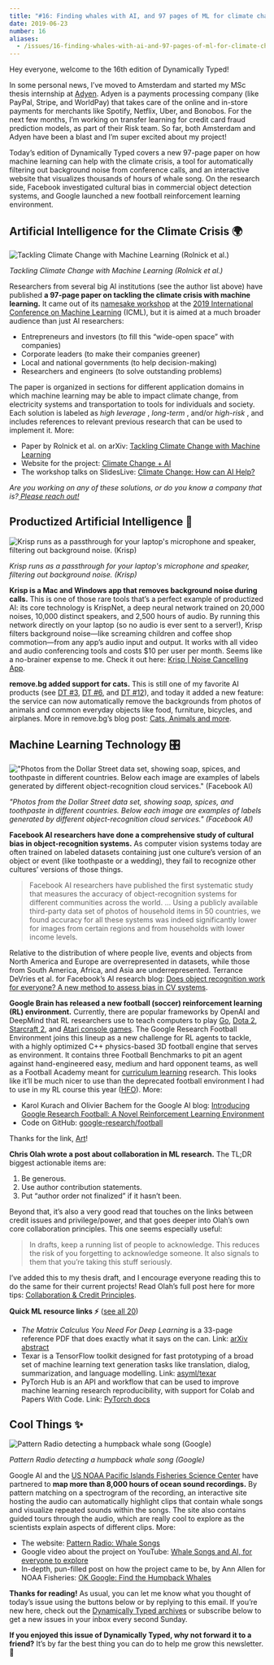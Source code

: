 ```yaml
---
title: "#16: Finding whales with AI, and 97 pages of ML for climate change "
date: 2019-06-23
number: 16
aliases:
  - /issues/16-finding-whales-with-ai-and-97-pages-of-ml-for-climate-change-183400
---
```


Hey everyone, welcome to the 16th edition of Dynamically Typed!

In some personal news, I’ve moved to Amsterdam and started my MSc thesis internship at [Adyen](https://www.adyen.com/?utm_campaign=Dynamically%20Typed&utm_medium=email&utm_source=Revue%20newsletter).
Adyen is a payments processing company (like PayPal, Stripe, and WorldPay) that takes care of the online and in-store payments for merchants like Spotify, Netflix, Uber, and Bonobos.
For the next few months, I’m working on transfer learning for credit card fraud prediction models, as part of their Risk team.
So far, both Amsterdam and Adyen have been a blast and I’m super excited about my project!

Today’s edition of Dynamically Typed covers a new 97-page paper on how machine learning can help with the climate crisis, a tool for automatically filtering out background noise from conference calls, and an interactive website that visualizes thousands of hours of whale song.
On the research side, Facebook investigated cultural bias in commercial object detection systems, and Google launched a new football reinforcement learning environment.

## Artificial Intelligence for the Climate Crisis 🌍

![Tackling Climate Change with Machine Learning (Rolnick et al.)](https://s3.amazonaws.com/revue/items/images/004/721/750/mail/09dd3ca5fc53e8e5c3f4164793f2c045.png?1561188657)

_Tackling Climate Change with Machine Learning (Rolnick et al.)_

Researchers from several big AI institutions (see the author list above) have published **a 97-page paper on tackling the climate crisis with machine learning.**
It came out of its [namesake workshop](https://www.climatechange.ai/ICML2019_workshop.html?utm_campaign=Dynamically%20Typed&utm_medium=email&utm_source=Revue%20newsletter) at the [2019 International Conference on Machine Learning](https://icml.cc/?utm_campaign=Dynamically%20Typed&utm_medium=email&utm_source=Revue%20newsletter) (ICML), but it is aimed at a much broader audience than just AI researchers:

* Entrepreneurs and investors (to fill this “wide-open space” with companies)
* Corporate leaders (to make their companies greener)
* Local and national governments (to help decision-making)
* Researchers and engineers (to solve outstanding problems)

The paper is organized in sections for different application domains in which machine learning may be able to impact climate change, from electricity systems and transportation to tools for individuals and society.
Each solution is labeled as _high leverage_ , _long-term_ , and/or _high-risk_ , and includes references to relevant previous research that can be used to implement it.
More:

* Paper by Rolnick et al. on arXiv: [Tackling Climate Change with Machine Learning](https://arxiv.org/abs/1906.05433?utm_campaign=Dynamically%20Typed&utm_medium=email&utm_source=Revue%20newsletter)
* Website for the project: [Climate Change + AI](https://www.climatechange.ai/?utm_campaign=Dynamically%20Typed&utm_medium=email&utm_source=Revue%20newsletter)
* The workshop talks on SlidesLive: [Climate Change: How can AI Help?](https://slideslive.com/38917142/climate-change-how-can-ai-help?utm_campaign=Dynamically%20Typed&utm_medium=email&utm_source=Revue%20newsletter)

_Are you working on any of these solutions, or do you know a company that is?_[ _Please reach out!_](https://leonoverweel.com/?utm_campaign=Dynamically%20Typed&utm_medium=email&utm_source=Revue%20newsletter)

## Productized Artificial Intelligence 🔌

![Krisp runs as a passthrough for your laptop's microphone and speaker, filtering out background noise. (Krisp)](https://s3.amazonaws.com/revue/items/images/004/722/231/mail/2bc65d8e568d86a293c21a2cf257b2b1.png?1561198048)

_Krisp runs as a passthrough for your laptop's microphone and speaker, filtering out background noise. (Krisp)_

**Krisp is a Mac and Windows app that removes background noise during calls.**
This is one of those rare tools that’s a perfect example of productized AI: its core technology is KrispNet, a deep neural network trained on 20,000 noises, 10,000 distinct speakers, and 2,500 hours of audio.
By running this network directly on your laptop (so no audio is ever sent to a server!), Krisp filters background noise—like screaming children and coffee shop commotion—from any app’s audio input and output.
It works with all video and audio conferencing tools and costs $10 per user per month.
Seems like a no-brainer expense to me.
Check it out here: [Krisp | Noise Cancelling App](https://krisp.ai/?utm_campaign=Dynamically%20Typed&utm_medium=email&utm_source=Revue%20newsletter).

**remove.bg added support for cats.**
This is still one of my favorite AI products (see [DT #3](https://www.getrevue.co/profile/dynamically-typed/issues/3-happy-holidays-149573?utm_campaign=Dynamically%20Typed&utm_medium=email&utm_source=Revue%20newsletter), [DT #6](https://dynamicallytyped.com/issues/6-deep-reinforcement-learning-from-an-atari-zoo-to-a-self-driving-car-in-20-minutes-155882?utm_campaign=Dynamically%20Typed&utm_medium=email&utm_source=Revue%20newsletter), and [DT #12](https://dynamicallytyped.com/issues/12-openai-introduces-mozart-to-lady-gaga-and-google-takes-your-best-duck-face-selfies-for-you-173114?utm_campaign=Dynamically%20Typed&utm_medium=email&utm_source=Revue%20newsletter)), and today it added a new feature: the service can now automatically remove the backgrounds from photos of animals and common everyday objects like food, furniture, bicycles, and airplanes.
More in remove.bg’s blog post: [Cats, Animals and more](https://www.remove.bg/b/cats-animals-more?utm_campaign=Dynamically%20Typed&utm_medium=email&utm_source=Revue%20newsletter).

## Machine Learning Technology 🎛

!["Photos from the Dollar Street data set, showing soap, spices, and toothpaste in different countries. Below each image are examples of labels generated by different object-recognition cloud services." (Facebook AI)](https://s3.amazonaws.com/revue/items/images/004/722/206/mail/f95a20872495f5d44a05c0f2a75ab93d.jpeg?1561195600)

_"Photos from the Dollar Street data set, showing soap, spices, and toothpaste in different countries. Below each image are examples of labels generated by different object-recognition cloud services." (Facebook AI)_

**Facebook AI researchers have done a comprehensive study of cultural bias in object-recognition systems.**
As computer vision systems today are often trained on labeled datasets containing just one culture’s version of an object or event (like toothpaste or a wedding), they fail to recognize other cultures’ versions of those things.

> Facebook AI researchers have published the first systematic study that measures the accuracy of object-recognition systems for different communities across the world.
> … Using a publicly available third-party data set of photos of household items in 50 countries, we found accuracy for all these systems was indeed significantly lower for images from certain regions and from households with lower income levels.

Relative to the distribution of where people live, events and objects from North America and Europe are overrepresented in datasets, while those from South America, Africa, and Asia are underrepresented.
Terrance DeVries et al.
for Facebook’s AI research blog: [Does object recognition work for everyone?
A new method to assess bias in CV systems](https://ai.facebook.com/blog/new-way-to-assess-ai-bias-in-object-recognition-systems/?mc_cid=fe89d15d88&mc_eid=2ce07ab429&utm_campaign=fe89d15d88-Benedict%27s%20Newsletter%20291&utm_medium=email&utm_source=Benedict%27s%20newsletter&utm_term=0_4999ca107f-fe89d15d88-70536657).

**Google Brain has released a new football (soccer) reinforcement learning (RL) environment.**
Currently, there are popular frameworks by OpenAI and DeepMind that RL researchers use to teach computers to play [Go](https://deepmind.com/research/alphago/?utm_campaign=Dynamically%20Typed&utm_medium=email&utm_source=Revue%20newsletter), [Dota 2](https://openai.com/five/?utm_campaign=Dynamically%20Typed&utm_medium=email&utm_source=Revue%20newsletter), [Starcraft 2](https://deepmind.com/blog/alphastar-mastering-real-time-strategy-game-starcraft-ii/?utm_campaign=Dynamically%20Typed&utm_medium=email&utm_source=Revue%20newsletter), and [Atari console games](https://arxiv.org/abs/1207.4708?utm_campaign=Dynamically%20Typed&utm_medium=email&utm_source=Revue%20newsletter).
The Google Research Football Environment joins this lineup as a new challenge for RL agents to tackle, with a highly optimized C++ physics-based 3D football engine that serves as environment.
It contains three Football Benchmarks to pit an agent against hand-engineered easy, medium and hard opponent teams, as well as a Football Academy meant for [curriculum learning](http://citeseerx.ist.psu.edu/viewdoc/summary?doi=10.1.1.149.4701&utm_campaign=Dynamically%20Typed&utm_medium=email&utm_source=Revue%20newsletter) research.
This looks like it’ll be much nicer to use than the deprecated football environment I had to use in my RL course this year ([HFO](https://github.com/LARG/HFO?utm_campaign=Dynamically%20Typed&utm_medium=email&utm_source=Revue%20newsletter)).
More:

* Karol Kurach and Olivier Bachem for the Google AI blog: [Introducing Google Research Football: A Novel Reinforcement Learning Environment](https://ai.googleblog.com/2019/06/introducing-google-research-football.html?m=1&utm_campaign=Dynamically%20Typed&utm_medium=email&utm_source=Revue%20newsletter)
* Code on GitHub: [google-research/football](https://github.com/google-research/football?utm_campaign=Dynamically%20Typed&utm_medium=email&utm_source=Revue%20newsletter)

Thanks for the link, [Art](https://www.linkedin.com/in/atharvadeshmukh/?utm_campaign=Dynamically%20Typed&utm_medium=email&utm_source=Revue%20newsletter)!

**Chris Olah wrote a post about collaboration in ML research.**
The TL;DR biggest actionable items are:

1. Be generous.
2. Use author contribution statements.
3. Put “author order not finalized” if it hasn’t been.

Beyond that, it’s also a very good read that touches on the links between credit issues and privilege/power, and that goes deeper into Olah’s own core collaboration principles.
This one seems especially useful:

> In drafts, keep a running list of people to acknowledge.
> This reduces the risk of you forgetting to acknowledge someone.
> It also signals to them that you’re taking this stuff seriously.

I’ve added this to my thesis draft, and I encourage everyone reading this to do the same for their current projects!
Read Olah’s full post here for more tips: [Collaboration & Credit Principles](https://colah.github.io/posts/2019-05-Collaboration/index.html?utm_campaign=Dynamically%20Typed&utm_medium=email&utm_source=Revue%20newsletter).

**Quick ML resource links ⚡️** ([see all 20](https://www.notion.so/adab36fecaea4306880898f41dcb9cb3?utm_campaign=Dynamically%20Typed&utm_medium=email&utm_source=Revue%20newsletter&v=cb3a74562c914234ac171931dad6c2e4))

* _The Matrix Calculus You Need For Deep Learning_ is a 33-page reference PDF that does exactly what it says on the can. Link: [arXiv abstract](https://arxiv.org/abs/1802.01528?utm_campaign=Dynamically%20Typed&utm_medium=email&utm_source=Revue%20newsletter)
* Texar is a TensorFlow toolkit designed for fast prototyping of a broad set of machine learning text generation tasks like translation, dialog, summarization, and language modelling. Link: [asyml/texar](https://github.com/asyml/texar?utm_campaign=Dynamically%20Typed&utm_medium=email&utm_source=Revue%20newsletter)
* PyTorch Hub is an API and workflow that can be used to improve machine learning research reproducibility, with support for Colab and Papers With Code. Link: [PyTorch docs](https://pytorch.org/hub?utm_campaign=Dynamically%20Typed&utm_medium=email&utm_source=Revue%20newsletter)

## Cool Things ✨

![Pattern Radio detecting a humpback whale song (Google)](https://s3.amazonaws.com/revue/items/images/004/722/016/mail/426014e0cd51a8e219271b7c36752574.png?1561191222)

_Pattern Radio detecting a humpback whale song (Google)_

Google AI and the [US NOAA Pacific Islands Fisheries Science Center](https://www.fisheries.noaa.gov/about/pacific-islands-fisheries-science-center?utm_campaign=Dynamically%20Typed&utm_medium=email&utm_source=Revue%20newsletter) have partnered to **map more than 8,000 hours of ocean sound recordings.**
By pattern matching on a spectrogram of the recording, an interactive site hosting the audio can automatically highlight clips that contain whale songs and visualize repeated sounds within the songs.
The site also contains guided tours through the audio, which are really cool to explore as the scientists explain aspects of different clips.
More:

* The website: [Pattern Radio: Whale Songs](https://patternradio.withgoogle.com/?utm_campaign=Dynamically%20Typed&utm_medium=email&utm_source=Revue%20newsletter)
* Google video about the project on YouTube: [Whale Songs and AI, for everyone to explore](https://www.youtube.com/watch?utm_campaign=Dynamically%20Typed&utm_medium=email&utm_source=Revue%20newsletter&v=JE3-LkMqBfM)
* In-depth, pun-filled post on how the project came to be, by Ann Allen for NOAA Fisheries: [OK Google: Find the Humpback Whales](https://www.fisheries.noaa.gov/science-blog/ok-google-find-humpback-whales?utm_campaign=Dynamically%20Typed&utm_medium=email&utm_source=Revue%20newsletter)

**Thanks for reading!**
As usual, you can let me know what you thought of today’s issue using the buttons below or by replying to this email.
If you’re new here, check out the [Dynamically Typed archives](https://dynamicallytyped.com/?utm_campaign=Dynamically%20Typed&utm_medium=email&utm_source=Revue%20newsletter) or subscribe below to get a new issues in your inbox every second Sunday.

**If you enjoyed this issue of Dynamically Typed, why not forward it to a friend?**
It’s by far the best thing you can do to help me grow this newsletter.
🤗